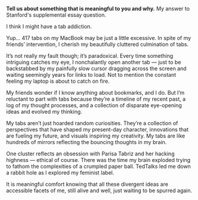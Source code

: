 **Tell us about something that is meaningful to you and why.**
My answer to Stanford's supplemental essay question.

I think I might have a tab addiction. 

Yup... 417 tabs on my MacBook may be just a little excessive. In spite of my friends’ intervention, I cherish my beautifully cluttered culmination of tabs.

It’s not really my fault though; it’s paradoxical. Every time something intriguing catches my eye, I nonchalantly open another tab — just to be backstabbed by my painfully slow cursor dragging across the screen and waiting seemingly years for links to load. Not to mention the constant feeling my laptop is about to catch on fire.

My friends wonder if I know anything about bookmarks, and I do. But I’m reluctant to part with tabs because they’re a timeline of my recent past, a log of my thought processes, and a collection of disparate eye-opening ideas and evolved my thinking.

My tabs aren’t just hoarded random curiosities. They’re a collection of perspectives that have shaped my present-day character, innovations that are fueling my future, and visuals inspiring my creativity. My tabs are like hundreds of mirrors reflecting the bouncing thoughts in my brain. 

One cluster reflects an obsession with Parisa Tabriz and her hacking highness — ethical of course. There was the time my brain exploded trying to fathom the complexities of a crumpled paper ball. TedTalks led me down a rabbit hole as I explored my feminist label.

It is meaningful comfort knowing that all these divergent ideas are accessible facets of me, still alive and well, just waiting to be spurred again.
